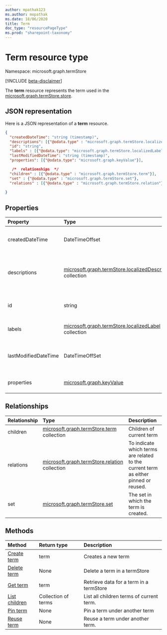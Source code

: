 ```yaml
---
author: mpathak123
ms.author: mopathak
ms.date: 18/06/2020
title: Term
doc_type: "resourcePageType"
ms.prod: "sharepoint-taxonomy"
---
```

# Term resource type

Namespace: microsoft.graph.termStore

[!INCLUDE [beta-disclaimer](../../includes/beta-disclaimer.md)]

The **term** resource represents the term used in the [microsoft.graph.termStore.store].


## JSON representation

Here is a JSON representation of a **term** resource.

```json
{
  "createdDateTime": "string (timestamp)",  
  "descriptions": [{"@odata.type" : "microsoft.graph.termStore.localizedDescription"}],
  "id": "string",  
  "labels" : [{"@odata.type": "microsoft.graph.termStore.localizedLabel"}],
  "lastModifiedDateTime": "string (timestamp)",
  "properties": [{"@odata.type": "microsoft.graph.keyValue"}],

   /*  relationships  */
  "children" : [{"@odata.type" : "microsoft.graph.termStore.term"}],
  "set" : {"@odata.type" : "microsoft.graph.termStore.set"}, 
  "relations" : [{"@odata.type" : "microsoft.graph.termStore.relation"}],  
  
}
```


## Properties

| Property             | Type               | Description
|:---------------------|:-------------------|:------------------------------------
| createdDateTime      | DateTimeOffset     | Date and time of term creation. Read-only.
| descriptions          | [microsoft.graph.termStore.localizedDescription] collection            | Description about term that is dependent on the languageTag.
| id                   | string             | Unique identifier of term. Read-Only.
| labels                | [microsoft.graph.termStore.localizedLabel][] collection          | Label meta-data for a term.
| lastModifiedDateTime | DateTimeOffSet     | Last date and time of term modification. Read-only
| properties       | [microsoft.graph.keyValue][] | Collection of properties on the term.

## Relationships
| Relationship       | Type                        | Description
|:-------------------|:----------------------------|:--------------------------
| children           | [microsoft.graph.termStore.term][] collection | Children of current term
| relations          | [microsoft.graph.termStore.relation] collection | To indicate which terms are related to the current term as either pinned or reused.  
| set              | [microsoft.graph.termStore.set]                | The set in which the term is created.

## Methods

| Method                                                   | Return type       |    Description
|:---------------------------------------------------------|:------------------|:---------------------
| [Create term](../api/term-post.md)                      | term | Creates a new term
| [Delete term](../api/term-delete.md)                     | None | Delete a term in a termStore
| [Get term](../api/term-get.md)                           | term | Retrieve data for a term in a termStore
| [List children](../api/term-children.md)             | Collection of terms | List all children terms of current term. 
| [Pin term](../api/term-pin.md)                        | None | Pin a term under another term
| [Reuse term](../api/term-reuse.md)                        | None | Reuse a term under another term.


[microsoft.graph.termStore.localizedLabel]: termLocalizedLabelFacet.md
[microsoft.graph.termStore.term]: term.md
[microsoft.graph.termStore.set]: termSet.md
[microsoft.graph.termStore.relation]: termRelation.md
[microsoft.graph.termStore.localizedDescription]: termLocalizedDescriptionFacet.md
[microsoft.graph.keyValue]: keyValue.md
[microsoft.graph.termStore.store]: termStore.md

<!--
{
  "type": "#page.annotation",
  "description": "Term is the entity used for tagging in termStore",
  "keywords": "term,facet,resource",
  "section": "documentation",
  "tocPath": "Terms",
  "tocBookmarks": {
    "Resources/termStore.term": "#"
  },
  "suppressions": []
}
-->
